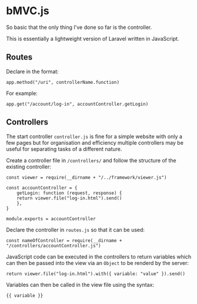 # bMVC.js

So basic that the only thing I've done so far is the controller.

This is essentially a lightweight version of Laravel written in JavaScript.

## Routes

Declare in the format:

	app.method("/uri", controllerName.function)

For example:

	app.get("/account/log-in", accountController.getLogin)

## Controllers

The start controller `controller.js` is fine for a simple website with only a few pages but for organisation and efficiency multiple controllers may be useful for separating tasks of a different nature.

Create a controller file in `/controllers/` and follow the structure of the existing controller:

	const viewer = require(__dirname + "/../framework/viewer.js")

	const accountController = {
	    getLogin: function (request, response) {
		return viewer.file("log-in.html").send()
	    },
	}

	module.exports = accountController

Declare the controller in `routes.js` so that it can be used:

	const nameOfController = require(__dirname + "/controllers/accountController.js")
	
JavaScript code can be executed in the controllers to return variables which can then be passed into the view via an `Object` to be renderd by the server:

	return viewer.file("log-in.html").with({ variable: "value" }).send()
	
Variables can then be called in the view file using the syntax:

	{{ variable }}
